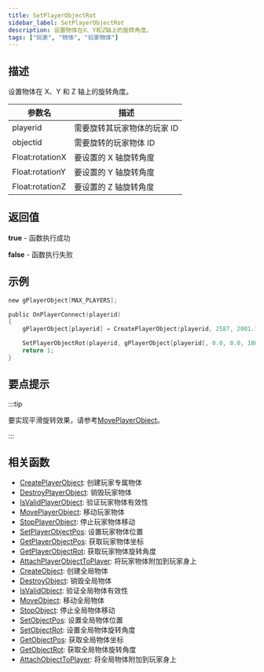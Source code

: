 ```yaml
---
title: SetPlayerObjectRot
sidebar_label: SetPlayerObjectRot
description: 设置物体在X、Y和Z轴上的旋转角度。
tags: ["玩家", "物体", "玩家物体"]
---
```


## 描述

设置物体在 X、Y 和 Z 轴上的旋转角度。

| 参数名          | 描述                        |
| --------------- | --------------------------- |
| playerid        | 需要旋转其玩家物体的玩家 ID |
| objectid        | 需要旋转的玩家物体 ID       |
| Float:rotationX | 要设置的 X 轴旋转角度       |
| Float:rotationY | 要设置的 Y 轴旋转角度       |
| Float:rotationZ | 要设置的 Z 轴旋转角度       |

## 返回值

**true** - 函数执行成功

**false** - 函数执行失败

## 示例

```c
new gPlayerObject[MAX_PLAYERS];

public OnPlayerConnect(playerid)
{
    gPlayerObject[playerid] = CreatePlayerObject(playerid, 2587, 2001.195679, 1547.113892, 14.283400, 0.0, 0.0, 96.0);

    SetPlayerObjectRot(playerid, gPlayerObject[playerid], 0.0, 0.0, 180.0);
    return 1;
}
```

## 要点提示

:::tip

要实现平滑旋转效果，请参考[MovePlayerObject](MovePlayerObject)。

:::

## 相关函数

- [CreatePlayerObject](CreatePlayerObject): 创建玩家专属物体
- [DestroyPlayerObject](DestroyPlayerObject): 销毁玩家物体
- [IsValidPlayerObject](IsValidPlayerObject): 验证玩家物体有效性
- [MovePlayerObject](MovePlayerObject): 移动玩家物体
- [StopPlayerObject](StopPlayerObject): 停止玩家物体移动
- [SetPlayerObjectPos](SetPlayerObjectPos): 设置玩家物体位置
- [GetPlayerObjectPos](GetPlayerObjectPos): 获取玩家物体坐标
- [GetPlayerObjectRot](GetPlayerObjectRot): 获取玩家物体旋转角度
- [AttachPlayerObjectToPlayer](AttachPlayerObjectToPlayer): 将玩家物体附加到玩家身上
- [CreateObject](CreateObject): 创建全局物体
- [DestroyObject](DestroyObject): 销毁全局物体
- [IsValidObject](IsValidObject): 验证全局物体有效性
- [MoveObject](MoveObject): 移动全局物体
- [StopObject](StopObject): 停止全局物体移动
- [SetObjectPos](SetObjectPos): 设置全局物体位置
- [SetObjectRot](SetObjectRot): 设置全局物体旋转角度
- [GetObjectPos](GetObjectPos): 获取全局物体坐标
- [GetObjectRot](GetObjectRot): 获取全局物体旋转角度
- [AttachObjectToPlayer](AttachObjectToPlayer): 将全局物体附加到玩家身上

